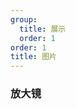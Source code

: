```yaml
---
group:
  title: 展示
  order: 1
order: 1
title: 图片
---
```


### 放大镜

<code src="./components/放大镜/index.tsx"></code>
